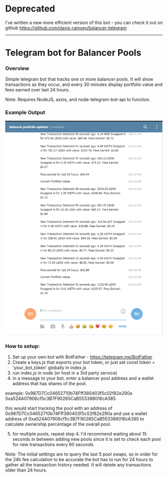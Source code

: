 # Deprecated

I've written a new more efficient version of this bot - you can check it out on github https://github.com/davis-ramsey/balancer-telegram

----------------------------------------
# Telegram bot for Balancer Pools

### Overview
Simple telegram bot that tracks one or more balancer pools. It will show transactions as they occur, and every 30 minutes display portfolio value and fees earned over last 24 hours.

Note: Requires NodeJS, axios, and node-telegram-bot-api to function.

### Example Output
![Example](docs/telegram_example.png)

### How to setup:
1. Set up your own bot with BotFather - https://telegram.me/BotFather
2. Create a keys.js that exports your bot token, or just set const token = 'your_bot_token' globally in index.js
3. run index.js in node (or host in a 3rd party service)
4. in a message to your bot, enter a balancer pool address and a wallet address that has shares of the pool.

example: 0x987D7Cc04652710b74Fff380403f5c02f82e290a 0xa524A07906cf5c3B7F90265CaB553388016cA385

this would start tracking the pool with an address of 0x987D7Cc04652710b74Fff380403f5c02f82e290a and use a wallet address of 0xa524A07906cf5c3B7F90265CaB553388016cA385 to calculate ownership percentage of the overall pool.

5. for multiple pools, repeat step 4. I'd recommend waiting about 15 seconds in between adding new pools since it is set to check each pool for new transactions every 60 seconds.

Note: The initial settings are to query the last 5 pool swaps, so in order for the 24h fee calculation to be accurate the bot has to run for 24 hours to gather all the transaction history needed. It will delete any transactions older than 24 hours.
